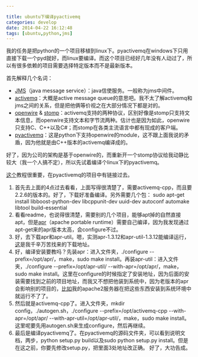 ```yaml
---

title: ubuntu下编译pyactivemq
categories: develop
date: 2014-04-22 16:12:48
tags: [ubuntu,python,jms]
---
```


我的任务是把python的一个项目移植到linux下。pyactivemq在windows下只用直接下载一个pyd就好，而linux要编译。而这个项目已经好几年没有人动过了，所以有很多依赖的项目需要选择特定版本而不是最新版本。
<!--more-->

首先解释几个名词：

*  [JMS](http://activemq.apache.org/jms.html "JMS")（java message service）：java信使服务。一般称为jms中间件。
*  [activemq](http://activemq.apache.org/ "Apache ActiveMQ")：大概是active message queue的意思吧。我不太了解activemq和jms之间的关系，但是把他俩等价视之在大部分情况下都是对的。
*  [openwire](http://activemq.apache.org/openwire.html "OpenWire") &amp; [stomp](http://stomp.github.io/ "stomp")：activemq支持的两种协议，区别好像是stomp只支持文本信息，而openwire支持文本和字节流两种。估计也是因为如此，openwire只支持C、C++以及C#；而stomp在各类主流语言中都有现成的客户端。
*  [pyactivemq](https://code.google.com/p/pyactivemq/ "pyactivemq")：这是python下支持openwire的module，这不跟上面我说的矛盾，因为他就是由C++版本的activemq编译成的。

好了，因为公司的架构是基于openwire的，而重新开一个stomp协议给我动静比较大（我一个人搞不定），所以先试着编译个linux下的pyactivemq。


[这个](http://sensatic.net/activemq/pyactivemq-on-ubuntu.html "PYACTIVEMQ ON UBUNTU")教程很重要，在pyactivemq的项目中有链接过去。

1.  首先去上面的4点过去看看，上面写得很清楚了，需要activemq-cpp，而且要2.2.6的版本的。好了，下载好准备编译。另外需要几个包：
  sudo apt-get install libboost-python-dev libcppunit-dev uuid-dev autoconf automake libtool build-essential
2.  看看readme，也说得很清楚，需要别的几个项目，能够apt掉的自然直接apt，但是[apr](http://apr.apache.org/ "apr")（apache portable runtime）需要自己编译，因为我发现通过apt-get来的apr版本太高，会configure不过。
3.  好，去下载apr和apr-util。嗯，实测apr-1.3.12和apr-util-1.3.12能编译运行，[这](http://archive.apache.org/dist/apr/ "apache-apr源码仓库")是我千辛万苦找来的下载地址。
4.  好，编译安装要教吗？先装apr：进入文件夹，./configure --prefix=/opt/apr/，make，sudo make install。再装apr-util：进入文件夹，./configure --prefix=/opt/apr-util/ --with-apr=/opt/apr/，make，sudo make install。这里在configure的时候指定了安装地址，因为后面的安装需要找到之前的项目地址，而我又不想把他装到系统中，因为老版本的apr会影响别的项目的，[比如](http://wusisu.com/blog/index.php/setup-mercurial-server/ "架设Mercurial服务器")我的apache2服务器在把这些东西安装到系统环境中就运行不了了。
5.  然后就是activemq-cpp了。进入文件夹，mkdir config，./autogen.sh，./configure --prefix=/opt/activemq-cpp --with-apr=/opt/apr/ --with-apr-util=/opt/apr-util/，make，sudo make install。这里呢要先用autogen.sh来生成configure，然后再继续。
6.  最后是编译pyactivemq了。在pyactivemq的源码文件夹，可以看到说明文档，两步，python setup.py build以及sudo python setup.py install。但是在这之前，你要先修改setup.py，把里面3处地址改正确。
好了，大功告成。
